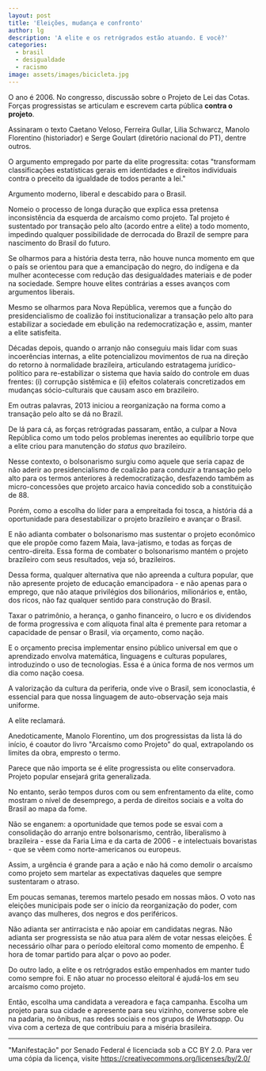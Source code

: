 ```yaml
---
layout: post
title: 'Eleições, mudança e confronto'
author: lg
description: 'A elite e os retrógrados estão atuando. E você?'
categories:
  - brasil
  - desigualdade
  - racismo
image: assets/images/bicicleta.jpg
---
```

O ano é 2006. No congresso, discussão sobre o Projeto de Lei das Cotas. Forças progressistas se articulam e escrevem carta pública **contra o projeto**.

Assinaram o texto Caetano Veloso, Ferreira Gullar, Lilia Schwarcz, Manolo Florentino (historiador) e Serge Goulart (diretório nacional do PT), dentre outros.

O argumento empregado por parte da elite progressita: cotas "transformam classificações estatísticas gerais em identidades e direitos individuais contra o preceito da igualdade de todos perante a lei."

Argumento moderno, liberal e descabido para o Brasil.

Nomeio o processo de longa duração que explica essa pretensa inconsistência da esquerda de arcaísmo como projeto. Tal projeto é sustentado por transação pelo alto (acordo entre a elite) a todo momento, impedindo qualquer possibilidade de derrocada do Brazil de sempre para nascimento do Brasil do futuro.

Se olharmos para a história desta terra, não houve nunca momento em que o país se orientou para que a emancipação do negro, do indígena e da mulher acontecesse com redução das desigualdades materiais e de poder na sociedade. Sempre houve elites contrárias a esses avanços com argumentos liberais.

Mesmo se olharmos para Nova República, veremos que a função do presidencialismo de coalizão foi institucionalizar a transação pelo alto para estabilizar a sociedade em ebulição na redemocratização e, assim, manter a elite satisfeita.

Décadas depois, quando o arranjo não conseguiu mais lidar com suas incoerências internas, a elite potencializou movimentos de rua na direção do retorno à normalidade brazileira, articulando estratagema jurídico-político para re-estabilizar o sistema que havia saído do controle em duas frentes: (i) corrupção sistêmica e (ii) efeitos colaterais concretizados em mudanças sócio-culturais que causam asco em brazileiro.

Em outras palavras, 2013 iniciou a reorganização na forma como a transação pelo alto se dá no Brazil.

De lá para cá, as forças retrógradas passaram, então, a culpar a Nova República como um todo pelos problemas inerentes ao equilíbrio torpe que a elite criou para manutenção do *status quo* brazileiro.

Nesse contexto, o bolsonarismo surgiu como aquele que seria capaz de não aderir ao presidencialismo de coalizão para conduzir a transação pelo alto para os termos anteriores à redemocratização, desfazendo também as micro-concessões que projeto arcaico havia concedido sob a constituição de 88.

Porém, como a escolha do líder para a empreitada foi tosca, a história dá a oportunidade para desestabilizar o projeto brazileiro e avançar o Brasil.

E não adianta combater o bolsonarismo mas sustentar o projeto econômico que ele propõe como fazem Maia, lava-jatismo, e todas as forças de centro-direita. Essa forma de combater o bolsonarismo mantém o projeto brazileiro com seus resultados, veja só, brazileiros.

Dessa forma, qualquer alternativa que não apreenda a cultura popular, que não apresente projeto de educação emancipadora - e não apenas para o emprego, que não ataque privilégios dos bilionários, milionários e, então, dos ricos, não faz qualquer sentido para construção do Brasil.

Taxar o patrimônio, a herança, o ganho financeiro, o lucro e os dividendos de forma progressiva e com alíquota final alta é premente para retomar a capacidade de pensar o Brasil, via orçamento, como nação.

E o orçamento precisa implementar ensino público universal em que o aprendizado envolva matemática, linguagens e culturas populares, introduzindo o uso de tecnologias. Essa é a única forma de nos vermos um dia como nação coesa.

A valorização da cultura da periferia, onde vive o Brasil, sem iconoclastia, é essencial para que nossa linguagem de auto-observação seja mais uniforme.

A elite reclamará.

Anedoticamente, Manolo Florentino, um dos progressistas da lista lá do início, é coautor do livro "Arcaísmo como Projeto" do qual, extrapolando os limites da obra, empresto o termo.

Parece que não importa se é elite progressista ou elite conservadora. Projeto popular ensejará grita generalizada.

No entanto, serão tempos duros com ou sem enfrentamento da elite, como mostram o nível de desemprego, a perda de direitos sociais e a volta do Brasil ao mapa da fome.

Não se enganem: a oportunidade que temos pode se esvai com a consolidação do arranjo entre bolsonarismo, centrão, liberalismo à brazileira - esse da Faria Lima e da carta de 2006 - e intelectuais bovaristas - que se vêem como norte-americanos ou europeus.

Assim, a urgência é grande para a ação e não há como demolir o arcaísmo como projeto sem martelar as expectativas daqueles que sempre sustentaram o atraso.

Em poucas semanas, teremos martelo pesado em nossas mãos. O voto nas eleições municipais pode ser o início da reorganização do poder, com avanço das mulheres, dos negros e dos periféricos.

Não adianta ser antirracista e não apoiar em candidatas negras. Não adianta ser progressista se não atua para além de votar nessas eleições. É necessário olhar para o período eleitoral como momento de empenho. É hora de tomar partido para alçar o povo ao poder.

Do outro lado, a elite e os retrógrados estão empenhados em manter tudo como sempre foi. E não atuar no processo eleitoral é ajudá-los em seu arcaísmo como projeto.

Então, escolha uma candidata a vereadora e faça campanha. Escolha um projeto para sua cidade e apresente para seu vizinho, converse sobre ele na padaria, no ônibus, nas redes sociais e nos grupos de *Whatsapp*. Ou viva com a certeza de que contribuiu para a miséria brasileira.

---
 "Manifestação" por Senado Federal é licenciada sob a CC BY 2.0. Para ver uma cópia da licença, visite https://creativecommons.org/licenses/by/2.0/
